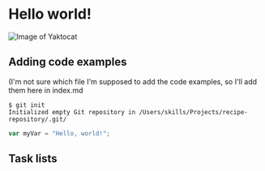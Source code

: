 # Hello world!
![Image of Yaktocat](https://octodex.github.com/images/yaktocat.png)

## Adding code examples
(I'm not sure which file I'm supposed to add the code examples, so I'll add them here in index.md

```
$ git init
Initialized empty Git repository in /Users/skills/Projects/recipe-repository/.git/
```

``` javascript
var myVar = "Hello, world!";
```

## Task lists
